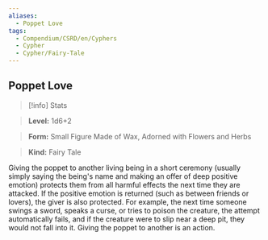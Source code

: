 ```yaml
---
aliases:
  - Poppet Love
tags:
  - Compendium/CSRD/en/Cyphers
  - Cypher
  - Cypher/Fairy-Tale
---
```

  
    
## Poppet Love    
>[!info] Stats    
> **Level:** 1d6+2    
> **Form:** Small Figure Made of Wax, Adorned with Flowers and Herbs    
> **Kind:** Fairy Tale  
    
Giving the poppet to another living being in a short ceremony (usually simply saying the being's name and making an offer of deep positive emotion) protects them from all harmful effects the next time they are attacked. If the positive emotion is returned (such as between friends or lovers), the giver is also protected. For example, the next time someone swings a sword, speaks a curse, or tries to poison the creature, the attempt automatically fails, and if the creature were to slip near a deep pit, they would not fall into it. Giving the poppet to another is an action.